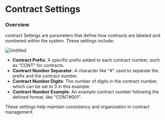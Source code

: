 # Contract Settings

### Overview

contract Settings are parameters that define how contracts are labeled and numbered within the system. These settings include:

![Untitled](Contract%20Settings%20becd1ec94f594ac48014dfd8eda93327/Untitled.png)

- **Contract Prefix**: A specific prefix added to each contract number, such as "CONT" for contracts.
- **Contract Number Separator**: A character like "#" used to separate the prefix and the contract number.
- **Contract Number Digits**: The number of digits in the contract number, which can be set to 3 in this example.
- **Contract Number Example**: An example contract number following the defined format, like "CONT#001".

These settings help maintain consistency and organization in contract management.